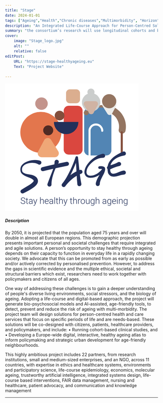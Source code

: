 ```yaml
---
title: "Stage"
date: 2024-01-01
tags: ["Ageing","Health","Chronic diseases","Multimorbidity", "Horizon"]
description: "An Integrated Life-Course Approach for Person-Centred Solutions and Care for Ageing with Multi-morbidity in the European Regions."
summary: "the consortium’s research will use longitudinal cohorts and biobanks spanning the entire life course to explore how a person ages with multi-morbidity, which means having two or more long-term health conditions, and how it could be prevented."
cover:
    image: "Stage_logo.jpg"
    alt: ""
    relative: false
editPost:
    URL: "https://stage-healthyageing.eu"
    Text: "Project Website"

---
```


![](Stage_logo.jpg)

##### Description

By 2050, it is projected that the population aged 75 years and over will double in almost all European regions. This demographic projection presents important personal and societal challenges that require integrated and agile solutions. A person’s opportunity to stay healthy through ageing depends on their capacity to function in everyday life in a rapidly changing society. We advocate that this can be promoted from as early as possible and/or actively corrected by personalised prevention. However, to address the gaps in scientific evidence and the multiple ethical, societal and structural barriers which exist, researchers need to work together with policymakers and citizens of all ages.

One way of addressing these challenges is to gain a deeper understanding of people's diverse living environments, social stressors, and the biology of ageing. Adopting a life-course and digital-based approach, the project will generate bio-psychosocial models and AI-assisted, age-friendly tools, to detect, prevent and reduce the risk of ageing with multi-morbidity. The project team will design solutions for person-centred health and care services that focus on specific periods of life and are needs-based. These solutions will be co-designed with citizens, patients, healthcare providers, and policymakers, and include:
• Running cohort-based clinical studies, and
• Developing a Europe-wide digital, interactive, healthy ageing atlas to inform policymaking and strategic urban development for age-friendly neighbourhoods.

This highly ambitious project includes 22 partners, from research institutions, small and medium-sized enterprises, and an NGO, across 11 countries, with expertise in ethics and healthcare systems, environments and participatory science, life-course epidemiology, economics, molecular ageing, trustworthy artificial intelligence, integrated systems design, life-course based interventions, FAIR data management, nursing and healthcare, patient advocacy, and communication and knowledge management

---
